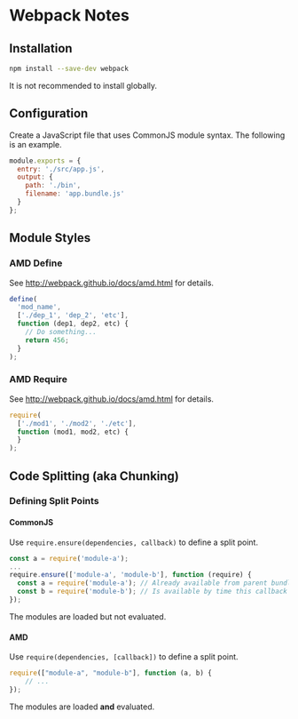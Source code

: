 # Webpack Notes

## Installation

```bash
npm install --save-dev webpack
```

It is not recommended to install globally.

## Configuration

Create a JavaScript file that uses CommonJS module syntax.  The following is an example.

```js
module.exports = {
  entry: './src/app.js',
  output: {
    path: './bin',
    filename: 'app.bundle.js'
  }
};
```

## Module Styles

### AMD Define

See http://webpack.github.io/docs/amd.html for details.

```js
define(
  'mod_name',
  ['./dep_1', 'dep_2', 'etc'],
  function (dep1, dep2, etc) {
    // Do something...
    return 456;
  }
);
```

### AMD Require

See http://webpack.github.io/docs/amd.html for details.

```js
require(
  ['./mod1', './mod2', './etc'],
  function (mod1, mod2, etc) {
  }
);
```

## Code Splitting (aka Chunking)

### Defining Split Points

#### CommonJS

Use `require.ensure(dependencies, callback)` to define a split point.

```js
const a = require('module-a');
...
require.ensure(['module-a', 'module-b'], function (require) {
  const a = require('module-a'); // Already available from parent bundle.
  const b = require('module-b'); // Is available by time this callback is called.
});
```

The modules are loaded but not evaluated.

#### AMD

Use `require(dependencies, [callback])`  to define a split point.

```js
require(["module-a", "module-b"], function (a, b) {
    // ...
});
```

The modules are loaded **and** evaluated.
